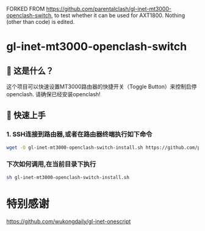 FORKED FROM https://github.com/parentalclash/gl-inet-mt3000-openclash-switch, to test whether it can be used for AXT1800. Nothing (other than code) is edited.

# gl-inet-mt3000-openclash-switch

## 🤔 这是什么？

这个项目可以快速设置MT3000路由器的快捷开关（Toggle Button）来控制启停openclash.
请确保已经安装openclash!

## 🚀 快速上手

### 1. SSH连接到路由器,或者在路由器终端执行如下命令

```bash
wget -O gl-inet-mt3000-openclash-switch-install.sh https://github.com/parentalclash/gl-inet-mt3000-openclash-switch/releases/download/1.0/gl-inet-mt3000-openclash-switch-install.sh && chmod +x gl-inet-mt3000-openclash-switch-install.sh && ./gl-inet-mt3000-openclash-switch-install.sh
```

### 下次如何调用,在当前目录下执行
```bash
sh gl-inet-mt3000-openclash-switch-install.sh
```

# 特别感谢
https://github.com/wukongdaily/gl-inet-onescript

